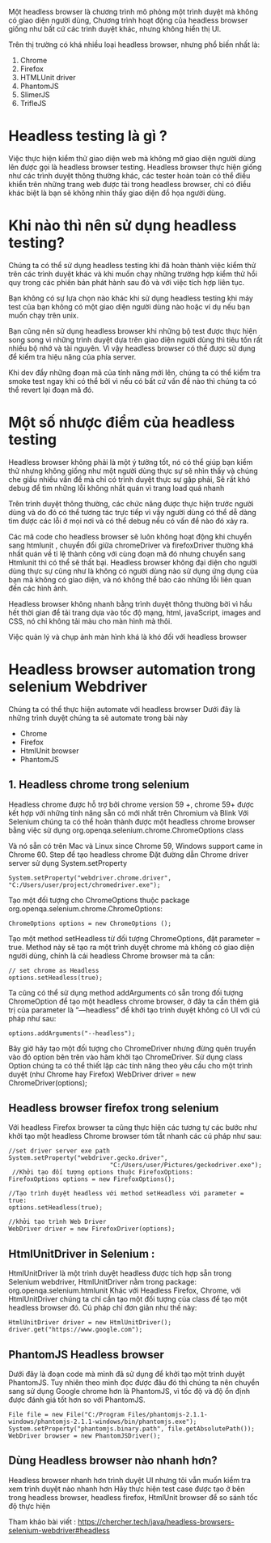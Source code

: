 Một headless browser là chương trình mô phỏng một trình duyệt mà không có giao diện người dùng,
Chương trình hoạt động của headless browser giống như bất cứ các trình duyệt khác, nhưng không hiển thị UI.
 
Trên thị trường có khá nhiều loại headless browser, nhưng phổ biến nhất là:

1.  Chrome
2.  Firefox
3. HTMLUnit driver
4. PhantomJS
5. SlimerJS
6. TrifleJS

# Headless testing là gì ?
Việc thực hiện kiểm thử giao diện web mà không mở giao diện người dùng lên được gọi là headless browser testing. Headless browser thực hiện giống như các trình duyệt thông thường khác, các tester hoàn toàn có thể điều khiển trên những trang web được tải trong headless browser, chỉ có điều khác biệt là bạn sẽ không nhìn thấy giao diện đồ họa người dùng.
# Khi nào thì nên sử dụng headless testing?
Chúng ta có thể sử dụng headless testing khi đã hoàn thành việc kiểm thử trên các trình duyệt khác và khi muốn chạy những trường hợp kiểm thử hồi quy trong các phiên bản phát hành sau đó và với việc tích hợp liên tục.
 
Bạn không có sự lựa chọn nào khác khi sử dụng headless testing khi máy test của bạn không có một giao diện người dùng nào hoặc ví dụ nếu bạn muốn chạy trên unix.
 
Bạn cũng nên sử dụng headless browser khi những bộ test được thực hiện song song vì những trình duyệt dựa trên giao diện người dùng thì tiêu tốn rất nhiều bộ nhớ và tài nguyên. Vì vậy headless browser có thể được sử dụng để kiểm tra hiệu năng của phía server.
 
Khi dev đẩy những đoạn mã của tính năng mới lên, chúng ta có thể kiểm tra smoke test ngay khi có thể bởi vì nếu có bất cứ vấn đề nào thì chúng ta có thể revert lại đoạn mã đó.
# Một số nhược điểm của headless testing
Headless browser không phải là một ý tưởng tốt, nó có thể giúp bạn kiểm thử nhưng không giống như một người dùng thực sự sẽ nhìn thấy và chúng che giấu nhiều vấn đề mà chỉ có trình duyệt thực sự gặp phải, Sẽ rất khó debug để tìm những lỗi không nhất quán vì trang load quá nhanh

Trên trình duyệt thông thường, các chức năng được thực hiện trước người dùng và do đó có thể tương tác trực tiếp vì vậy người dùng có thể dễ dàng tìm được các lỗi ở mọi nơi và có thể debug nếu có vấn đề nào đó xảy ra.

Các mã code cho headless browser sẽ luôn không hoạt động khi chuyển sang htmlunit , chuyển đổi giữa chromeDriver và firefoxDriver thường khá nhất quán về tỉ lệ thành công với cùng đoạn mã đó nhưng chuyển sang Htmlunit thì có thể sẽ thất bại.
 Headless browser không đại diện cho người dùng thực sự cũng như là không có người dùng nào sử dụng ứng dụng của bạn mà không có giao diện, và nó không thể báo cáo những lỗi liên quan đến các hình ảnh.

Headless browser không nhanh bằng trình duyệt thông thường bời vì hầu hết thời gian để tải trang dựa vào tốc độ mạng, html, javaScript, images and CSS, nó chỉ không tải màu cho màn hình mà thôi.

Việc quản lý và chụp ảnh màn hình khá là khó đối với headless browser 
# Headless browser automation trong selenium Webdriver
Chúng ta có thể thực hiện automate với headless browser 
Dưới đây là những trình duyệt chúng ta sẽ automate trong bài này
- Chrome
- Firefox
- HtmlUnit browser
- PhantomJS

## 1. Headless chrome trong selenium 
Headless chrome được hỗ trợ bởi chrome version 59 +, chrome 59+ được kết hợp với những tính năng sẵn có mới nhất trên Chromium và Blink 
Với Selenium chúng ta có thể hoàn thành được một headless chrome browser bằng việc sử dụng org.openqa.selenium.chrome.ChromeOptions class 

Và nó sẵn có trên Mac và Linux since Chrome 59, Windows support came in Chrome 60.
Step để tạo headless chrome
Đặt đường dẫn Chrome driver server sử dụng  System.setProperty
```
System.setProperty("webdriver.chrome.driver", "C:/Users/user/project/chromedriver.exe");
```
 Tạo một đối tượng cho ChromeOptions thuộc package org.openqa.selenium.chrome.ChromeOptions: 
 
 `ChromeOptions options = new ChromeOptions ();`
 
Tạo một method setHeadless từ đối tượng ChromeOptions, đặt parameter = true. Method này sẽ tạo ra một trình duyệt chrome mà không có giao diện người dùng, chính là cái headless Chrome browser mà ta cần:
```
// set chrome as Headless
options.setHeadless(true);
```

Ta cũng có thể sử dụng method addArguments có sẵn trong đối tượng ChromeOption để tạo một headless chrome browser, ở đây ta cần thêm giá trị của parameter là “—headless” để khởi tạo trình duyệt không có UI với cú pháp như sau:
```
options.addArguments("--headless");
```

Bây giờ hãy tạo một đối tượng cho ChromeDriver nhưng đừng quên truyền vào đó option bên trên vào hàm khởi tạo ChromeDriver. Sử dụng class Option chúng ta có thể thiết lập các tính năng theo yêu cầu cho một trình duyệt (như Chrome hay Firefox)
WebDriver driver = new ChromeDriver(options);

## Headless browser firefox trong selenium
Với headless Firefox browser ta cũng thực hiện các tương tự các bước như khởi tạo một headless Chrome browser tóm tắt nhanh các cú pháp như sau:

```
//set driver server exe path
System.setProperty("webdriver.gecko.driver", 
                            "C:/Users/user/Pictures/geckodriver.exe"); 
 //Khởi tạo đối tượng options thuộc FirefoxOptions:
FirefoxOptions options = new FirefoxOptions(); 

//Tạo trình duyệt headless với method setHeadless với parameter = true: 
options.setHeadless(true); 

//khởi tạo trình Web Driver
WebDriver driver = new FirefoxDriver(options);

```

## HtmlUnitDriver in Selenium :
HtmlUnitDriver là một trình duyệt headless được tích hợp sẵn trong Selenium webdriver, HtmlUnitDriver nằm trong package: org.openqa.selenium.htmlunit
Khác với Headless Firefox, Chrome, với HtmlUnitDriver chúng ta chỉ cần tạo một đối tượng của class để tạo một headless browser đó.
Cú pháp chỉ đơn giản như thế này:
```
HtmlUnitDriver driver = new HtmlUnitDriver();
driver.get("https://www.google.com");
```

## PhantomJS Headless browser
Dưới đây là đoạn code mà mình đã sử dụng để khởi tạo một trình duyệt PhantomJS. Tuy nhiên theo mình đọc được đâu đó thì chúng ta nên chuyển sang sử dụng Google chrome hơn là PhantomJS, vì tốc độ và độ ổn định được đánh giá tốt hơn so với PhantomJS.

```
File file = new File("C:/Program Files/phantomjs-2.1.1-windows/phantomjs-2.1.1-windows/bin/phantomjs.exe");
System.setProperty("phantomjs.binary.path", file.getAbsolutePath());
WebDriver browser = new PhantomJSDriver();
```

## Dùng Headless browser nào nhanh hơn?
Headless browser nhanh hơn trình duyệt UI nhưng tôi vẫn muốn kiểm tra xem trình duyệt nào nhanh hơn 
Hãy thực hiện test case được tạo ở bên trong headless browser, headless firefox, HtmlUnit browser để so sánh tốc độ thực hiện

Tham khảo bài viết : https://chercher.tech/java/headless-browsers-selenium-webdriver#headless
